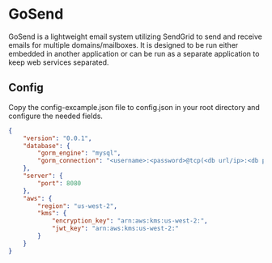 # GoSend

GoSend is a lightweight email system utilizing SendGrid to send and receive emails for multiple domains/mailboxes. It is designed to be run either embedded in another application or can be run as a separate application to keep web services separated.

## Config

Copy the config-excample.json file to config.json in your root directory and configure the needed fields.

```json
{
    "version": "0.0.1",
    "database": {
        "gorm_engine": "mysql",
        "gorm_connection": "<username>:<password>@tcp(<db url/ip>:<db port>)/<db name>?parseTime=true"
    },
    "server": {
        "port": 8080
    },
    "aws": {
        "region": "us-west-2",
        "kms": {
            "encryption_key": "arn:aws:kms:us-west-2:",
            "jwt_key": "arn:aws:kms:us-west-2:"
        }
    }
}
```
